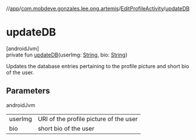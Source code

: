 //[app](../../../index.md)/[com.mobdeve.gonzales.lee.ong.artemis](../index.md)/[EditProfileActivity](index.md)/[updateDB](update-d-b.md)

# updateDB

[androidJvm]\
private fun [updateDB](update-d-b.md)(userImg: [String](https://kotlinlang.org/api/latest/jvm/stdlib/kotlin/-string/index.html), bio: [String](https://kotlinlang.org/api/latest/jvm/stdlib/kotlin/-string/index.html))

Updates the database entries pertaining to the profile picture and short bio of the user.

## Parameters

androidJvm

| | |
|---|---|
| userImg | URI of the profile picture of the user |
| bio | short bio of the user |
